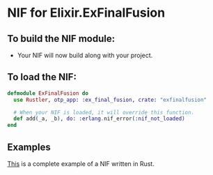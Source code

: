 # NIF for Elixir.ExFinalFusion

## To build the NIF module:

- Your NIF will now build along with your project.

## To load the NIF:

```elixir
defmodule ExFinalFusion do
  use Rustler, otp_app: :ex_final_fusion, crate: "exfinalfusion"

  # When your NIF is loaded, it will override this function.
  def add(_a, _b), do: :erlang.nif_error(:nif_not_loaded)
end
```

## Examples

[This](https://github.com/rusterlium/NifIo) is a complete example of a NIF written in Rust.
